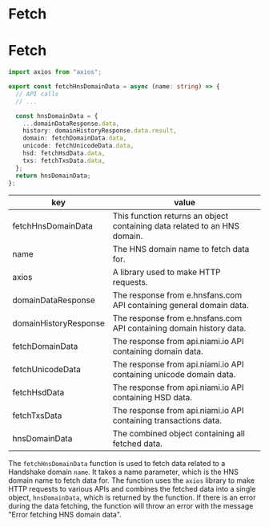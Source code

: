 # Fetch

# Fetch

```typescript
import axios from "axios";

export const fetchHnsDomainData = async (name: string) => {
  // API calls
  // ...

  const hnsDomainData = {
    ...domainDataResponse.data,
    history: domainHistoryResponse.data.result,
    domain: fetchDomainData.data,
    unicode: fetchUnicodeData.data,
    hsd: fetchHsdData.data,
    txs: fetchTxsData.data,
  };
  return hnsDomainData;
};
```

key | value
---|---
fetchHnsDomainData | This function returns an object containing data related to an HNS domain.
name | The HNS domain name to fetch data for.
axios | A library used to make HTTP requests.
domainDataResponse | The response from e.hnsfans.com API containing general domain data.
domainHistoryResponse | The response from e.hnsfans.com API containing domain history data.
fetchDomainData | The response from api.niami.io API containing domain data.
fetchUnicodeData | The response from api.niami.io API containing unicode domain data.
fetchHsdData | The response from api.niami.io API containing HSD data.
fetchTxsData | The response from api.niami.io API containing transactions data.
hnsDomainData | The combined object containing all fetched data.

The `fetchHnsDomainData` function is used to fetch data related to a Handshake domain `name`. It takes a name parameter, which is the HNS domain name to fetch data for. The function uses the `axios` library to make HTTP requests to various APIs and combines the fetched data into a single object, `hnsDomainData`, which is returned by the function. If there is an error during the data fetching, the function will throw an error with the message "Error fetching HNS domain data".